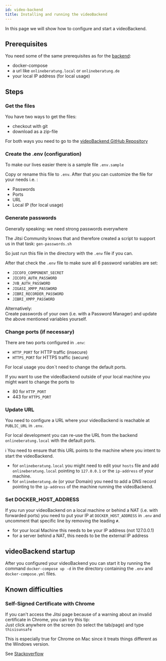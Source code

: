 ```yaml
---
id: video-backend
title: Installing and running the videoBackend
---
```


In this page we will show how to configure and start a videoBackend.

## Prerequisites
You need some of the same prerequisites as for the [backend](../backend/install-and-running-locally.md):
 - docker-compose
 - a url like ```onlineberatung.local``` or ```onlineberatung.de```
 - your local IP address (for local usage)
 
## Steps
 
### Get the files
You have two ways to get the files:
 - checkout with git
 - download as a zip-file

For both ways you need to go to the [videoBackend GitHub Repository](https://github.com/CaritasDeutschland/caritas-onlineBeratung-videoBackend)

### Create the .env (configuration)
To make our lives easier there is a sample file ```.env.sample```

Copy or rename this file to ```.env```. After that you can customize the file for your needs i.e. :
 - Passwords
 - Ports
 - URL
 - Local IP (for local usage)

### Generate passwords
Generally speaking: we need strong passwords everywhere

The Jitsi Community knows that and therefore created a script to support us in that task: ```gen-passwords.sh```

So just run this file in the directory with the ```.env``` file if you can.

After that check the ```.env``` file to make sure all 6 password variables are set:
 - ```JICOFO_COMPONENT_SECRET```
 - ```JICOFO_AUTH_PASSWORD```
 - ```JVB_AUTH_PASSWORD```
 - ```JIGASI_XMPP_PASSWORD```
 - ```JIBRI_RECORDER_PASSWORD```
 - ```JIBRI_XMPP_PASSWORD```

Alternatively: \
Create passwords of your own (i.e. with a Password Manager) and update the above mentioned variables yourself.

### Change ports (if necessary)
There are two ports configured in ```.env```:
 - ```HTTP_PORT``` for HTTP traffic (insecure)
 - ```HTTPS_PORT```  for HTTPS traffic (secure)

For local usage you don´t need to change the default ports. 

If you want to use the videoBackend outside of your local machine you might want to change the ports to 
 - 80 for ```HTTP_PORT```
 - 443 for ```HTTPS_PORT```

### Update URL
You need to configure a URL where your videoBackend is reachable at ```PUBLIC_URL``` in ```.env```.

For local development you can re-use the URL from the backend ```onlineberatung.local``` with the default ports.

ℹ You need to ensure that this URL points to the machine where you intent to start the videoBackend.
 - for ```onlineberatung.local``` you might need to edit your ```hosts``` file and add ```onlineberatung.local``` pointing to ```127.0.0.1``` or the ```ip-address``` of your machine.
 - for ```onlineberatung.de``` (or your Domain) you need to add a DNS record pointing to the ```ip-address``` of the machine running the videoBackend.

### Set DOCKER_HOST_ADDRESS
If you run your videoBackend on a local machine or behind a NAT (i.e. with forwarded ports) you need to put your IP at ```DOCKER_HOST_ADDRESS``` in ```.env``` and uncomment that specific line by removing the leading ```#```.
 - for your local Machine this needs to be your IP address (not 127.0.0.1)
 - for a server behind a NAT, this needs to be the external IP address

## videoBackend startup
After you configured your videoBackend you can start it by running the command ```docker-compose up -d``` in the directory containing the ```.env``` and ```docker-compose.yml``` files.
 
## Known difficulties
 
### Self-Signed Certificate with Chrome
If you can't access the Jitsi page because of a warning about an invalid certificate in Chrome, you can try this tip:\
Just click anywhere on the screen (to select the tab/page) and type ```thisisunsafe```

This is especially true for Chrome on Mac since it treats things different as the Windows version.

See [Stackoverflow](https://stackoverflow.com/questions/58802767/no-proceed-anyway-option-on-neterr-cert-invalid-in-chrome-on-macos/58957322#58957322)
 
 